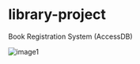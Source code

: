 # library-project
Book Registration System (AccessDB)

![image1](https://i.hizliresim.com/bph9tuv.png)
